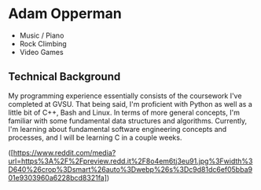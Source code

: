 # Adam Opperman

- Music / Piano
- Rock Climbing
- Video Games

## Technical Background

My programming experience essentially consists of the coursework I've completed at GVSU. That being said, I'm proficient with Python as well as a little bit of C++, Bash and Linux. In terms of more general concepts, I'm familiar with some fundamental data structures and algorithms. Currently, I'm learning about fundamental software engineering concepts and processes, and I will be learning C in a couple weeks.

([https://www.reddit.com/media?url=https%3A%2F%2Fpreview.redd.it%2F8o4em6tj3eu91.jpg%3Fwidth%3D640%26crop%3Dsmart%26auto%3Dwebp%26s%3Dc9d81dc6ef05bba901e9303960a6228bcd8321fa])
